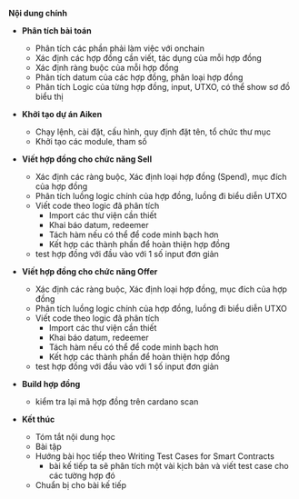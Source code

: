 **Nội dung chính**

- **Phân tích bài toán**

  - Phân tích các phần phải làm việc với onchain
  - Xác định các hợp đồng cần viết, tác dụng của mỗi hợp đồng
  - Xác định ràng buộc của mỗi hợp đồng
  - Phân tích datum của các hợp đồng, phân loại hợp đồng
  - Phân tích Logic của từng hợp đồng, input, UTXO, có thể show sơ đồ biểu thị

- **Khởi tạo dự án Aiken**

  - Chạy lệnh, cài đặt, cấu hình, quy định đặt tên, tổ chức thư mục
  - Khởi tạo các module, tham số

- **Viết hợp đồng cho chức năng Sell**

  - Xác định các ràng buộc, Xác định loại hợp đồng (Spend), mục đích của hợp đồng
  - Phân tích luồng logic chính của hợp đồng, luồng đi biểu diễn UTXO
  - Viết code theo logic đã phân tích 
    - Import các thư viện cần thiết
    - Khai báo datum, redeemer
    - Tách hàm nếu có thể để code minh bạch hơn
    - Kết hợp các thành phần để hoàn thiện hợp đồng
  - test hợp đồng với đầu vào với 1 số input đơn giản

- **Viết hợp đồng cho chức năng Offer**

  - Xác định các ràng buộc, Xác định loại hợp đồng, mục đích của hợp đồng
  - Phân tích luồng logic chính của hợp đồng, luồng đi biểu diễn UTXO
  - Viết code theo logic đã phân tích 
    - Import các thư viện cần thiết
    - Khai báo datum, redeemer
    - Tách hàm nếu có thể để code minh bạch hơn
    - Kết hợp các thành phần để hoàn thiện hợp đồng
  - test hợp đồng với đầu vào với 1 số input đơn giản

- **Build hợp đồng**

  - kiểm tra lại mã hợp đồng trên cardano scan

- **Kết thúc**

  - Tóm tắt nội dung học
  - Bài tập
  - Hướng bài học tiếp theo Writing Test Cases for Smart Contracts 
    - bài kế tiếp ta sẽ phân tích một vài kịch bản và viết test case cho các tường hợp đó
  - Chuẩn bị cho bài kế tiếp
